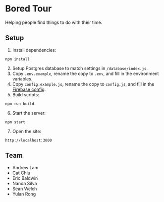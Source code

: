 # Bored Tour
Helping people find things to do with their time.

## Setup
1. Install dependencies:
```
npm install
```
2. Setup Postgres database to match settings in `/database/index.js`.
3. Copy `.env.example`, rename the copy to `.env`, and fill in the environment variables.
4. Copy `config.example.js`, rename the copy to `config.js`, and fill in the [Firebase config](https://firebase.google.com/docs/web/setup).
5. Build scripts:
```
npm run build
```
6. Start the server:
```
npm start
```
7. Open the site:
```
http://localhost:3000
```

## Team
- Andrew Lam
- Cat Chiu
- Eric Baldwin
- Nanda Silva
- Sean Welch
- Yulan Rong
